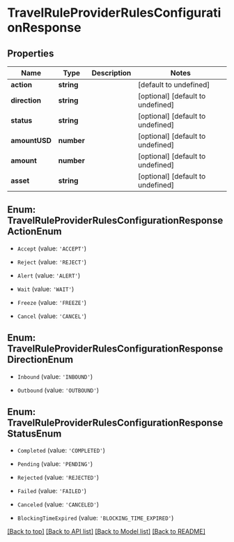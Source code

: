 # TravelRuleProviderRulesConfigurationResponse

## Properties

|Name | Type | Description | Notes|
|------------ | ------------- | ------------- | -------------|
|**action** | **string** |  | [default to undefined]|
|**direction** | **string** |  | [optional] [default to undefined]|
|**status** | **string** |  | [optional] [default to undefined]|
|**amountUSD** | **number** |  | [optional] [default to undefined]|
|**amount** | **number** |  | [optional] [default to undefined]|
|**asset** | **string** |  | [optional] [default to undefined]|


## Enum: TravelRuleProviderRulesConfigurationResponseActionEnum


* `Accept` (value: `'ACCEPT'`)

* `Reject` (value: `'REJECT'`)

* `Alert` (value: `'ALERT'`)

* `Wait` (value: `'WAIT'`)

* `Freeze` (value: `'FREEZE'`)

* `Cancel` (value: `'CANCEL'`)



## Enum: TravelRuleProviderRulesConfigurationResponseDirectionEnum


* `Inbound` (value: `'INBOUND'`)

* `Outbound` (value: `'OUTBOUND'`)



## Enum: TravelRuleProviderRulesConfigurationResponseStatusEnum


* `Completed` (value: `'COMPLETED'`)

* `Pending` (value: `'PENDING'`)

* `Rejected` (value: `'REJECTED'`)

* `Failed` (value: `'FAILED'`)

* `Canceled` (value: `'CANCELED'`)

* `BlockingTimeExpired` (value: `'BLOCKING_TIME_EXPIRED'`)





[[Back to top]](#) [[Back to API list]](../../README.md#documentation-for-api-endpoints) [[Back to Model list]](../../README.md#documentation-for-models) [[Back to README]](../../README.md)
